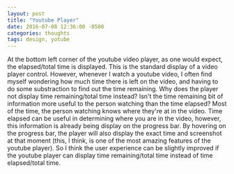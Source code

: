 ```yaml
---
layout: post
title: "Youtube Player"
date: 2016-07-08 12:36:00 -0500
categories: thoughts
tags: design, yotube
---
```


At the bottom left corner of the youtube video player, as one would expect, the elapsed/total time is displayed. 
This is the standard display of a video player control. However, whenever I watch a youtube video, I often find myself wondering how much time there is left on the video, and having to do some substraction
to find out the time remaining. Why does the player not display time remaining/total time instead? Isn't the time remaining bit of information more useful to the person watching than the time
elapsed? Most of the time, the person watching knows where they're at in the video. Time elapsed can be useful in determining where you are in the video, however, this information is already being display 
on the progress bar. By hovering on the progress bar, the player will also display the exact time and screenshot at that moment (this, I think, is one of the most amazing features of the youtube 
player). So I think the user experience can be slightly improved if the youtube player can display time remaining/total time instead of time elapsed/total time.
